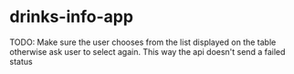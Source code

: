 # drinks-info-app

TODO: Make sure the user chooses from the list displayed on the table otherwise ask user to select again. This way the api doesn't send a failed status
